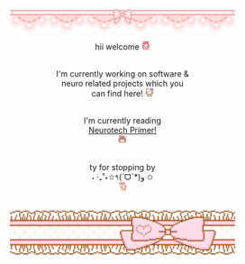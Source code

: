 <div align="center">
  <img src="./img/banner1.gif" width="400"><br>
  
  hii welcome <img src="./img/welcome.gif" width="15"><br><br>
  
  I'm currently working on software &<br>
  neuro related projects which you<br>
  can find here! <img src="./img/nodnod.gif" width="15"><br><br>
  
  I'm currently reading<br>
  <a href="https://www.goodreads.com/book/show/59784109-the-neurotech-primer">Neurotech Primer!</a><br>
  <img src="./img/yeahhh.webp" width="15"><br><br>
  
  ty for stopping by<br>
  ˖ ࣪‧₊˚⋆✩٩(ˊᗜˋ*)و ✩<br>
  <img src="./img/bye.gif" width="15"><br><br>
  
  <img src="./img/bannerbottom.gif" width="400">
</div>

